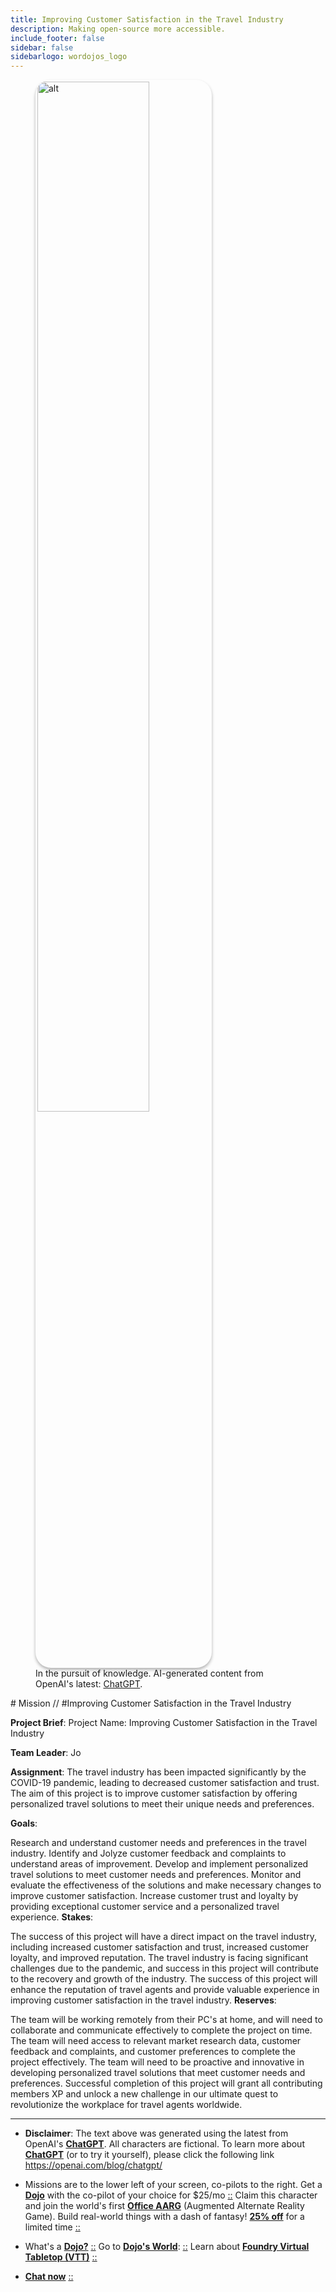 ```yaml
---
title: Improving Customer Satisfaction in the Travel Industry
description: Making open-source more accessible.
include_footer: false
sidebar: false
sidebarlogo: wordojos_logo
---
```

<figure>
    <img src='/uploads/mechs/Barista.png' style="width: 65%;height: 65%;padding: 3px; box-shadow: 0 3px 5px rgba(0,0,0,.3);border-radius: 25px;overflow: hidden;border: none;" align="middle"; alt='alt'; alt='student in hoody with laptop';/>
    <figcaption>In the pursuit of knowledge.  AI-generated content from OpenAI's latest: <a href="https://openai.com/blog/chatgpt/" >ChatGPT</a>.</figcaption>
</figure>
# Mission // #Improving Customer Satisfaction in the Travel Industry

**Project Brief**:
Project Name: Improving Customer Satisfaction in the Travel Industry

**Team Leader**: Jo

**Assignment**:
The travel industry has been impacted significantly by the COVID-19 pandemic, leading to decreased customer satisfaction and trust. The aim of this project is to improve customer satisfaction by offering personalized travel solutions to meet their unique needs and preferences.

**Goals**:

Research and understand customer needs and preferences in the travel industry.
Identify and Jolyze customer feedback and complaints to understand areas of improvement.
Develop and implement personalized travel solutions to meet customer needs and preferences.
Monitor and evaluate the effectiveness of the solutions and make necessary changes to improve customer satisfaction.
Increase customer trust and loyalty by providing exceptional customer service and a personalized travel experience.
**Stakes**:

The success of this project will have a direct impact on the travel industry, including increased customer satisfaction and trust, increased customer loyalty, and improved reputation.
The travel industry is facing significant challenges due to the pandemic, and success in this project will contribute to the recovery and growth of the industry.
The success of this project will enhance the reputation of travel agents and provide valuable experience in improving customer satisfaction in the travel industry.
**Reserves**:

The team will be working remotely from their PC's at home, and will need to collaborate and communicate effectively to complete the project on time.
The team will need access to relevant market research data, customer feedback and complaints, and customer preferences to complete the project effectively.
The team will need to be proactive and innovative in developing personalized travel solutions that meet customer needs and preferences.
Successful completion of this project will grant all contributing members XP and unlock a new challenge in our ultimate quest to revolutionize the workplace for travel agents worldwide.


---

* **Disclaimer**: The text above was generated using the latest from OpenAI's [**ChatGPT**](https://openai.com/blog/chatgpt/).  All characters are fictional.  To learn more about [**ChatGPT**](https://openai.com/blog/chatgpt/) (or to try it yourself), please click the following link https://openai.com/blog/chatgpt/

* Missions are to the lower left of your screen, co-pilots to the right. Get a [**Dojo**](https://workmates.live/marketplace) with the co-pilot of your choice for $25/mo [::](https://workmates.live/marketplace)  Claim this character and join the world's first [**Office AARG**](https://dojos.world) (Augmented Alternate Reality Game). Build real-world things with a dash of fantasy! [**25% off**](https://blog.workdojos.com/getadojo) for a limited time [::](https://blog.workdojos.com/getadojo) 

* What's a [**Dojo?**](https://workdojos.com) [::](https://workdojos.com)  Go to [**Dojo's World**](https://dojos.world): [::](https://dojos.world)  Learn about [**Foundry Virtual Tabletop (VTT)**](https://foundryvtt.com) [::](https://foundryvtt.com/)

* [**Chat now**](https://chat.workmates.live/channel/support) [::](https://chat.workmates.live/channel/support)